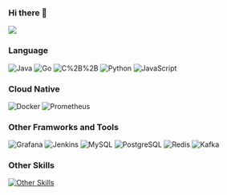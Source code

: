 ### Hi there 👋



<img src="https://github-readme-stats.vercel.app/api?username=Tptogiar&show_icons=true"/>

### Language

![Java](https://img.shields.io/badge/-Java-b0d3ff?style=flat&logoColor=14f3ff&logo=openjdk)
![Go](https://img.shields.io/badge/-Go-b0d3ff?style=flat&logoColor=14f3ff&logo=go)
![C%2B%2B](https://img.shields.io/badge/-C/C%2B%2B-b0d3ff?style=flat&logoColor=14f3ff&logo=cplusplus)
![Python](https://img.shields.io/badge/-Python-b0d3ff?style=flat&logoColor=14f3ff&logo=Python)
![JavaScript](https://img.shields.io/badge/-JavaScript-b0d3ff?style=flat&logoColor=14f3ff&logo=JavaScript)


### 


### Cloud Native

![Docker](https://img.shields.io/badge/-Docker-b0d3ff?style=flat&logoColor=14f3ff&logo=Docker)
![Prometheus](https://img.shields.io/badge/-Prometheus-b0d3ff?style=flat&logoColor=14f3ff&logo=Prometheus)


### Other Framworks and Tools

![Grafana](https://img.shields.io/badge/-Grafana-b0d3ff?style=flat&logoColor=14f3ff&logo=Grafana)
![Jenkins](https://img.shields.io/badge/-Jenkins-b0d3ff?style=flat&logoColor=14f3ff&logo=Jenkins)
![MySQL](https://img.shields.io/badge/-MySQL-b0d3ff?style=flat&logoColor=14f3ff&logo=MySQL)
![PostgreSQL](https://img.shields.io/badge/-PostgreSQL-b0d3ff?style=flat&logoColor=14f3ff&logo=PostgreSQL)
![Redis](https://img.shields.io/badge/-Redis-b0d3ff?style=flat&logoColor=14f3ff&logo=Redis)
![Kafka](https://img.shields.io/badge/-Apache%20Kafka-b0d3ff?style=flat&logoColor=14f3ff&logo=apachekafka)


### Other Skills

[![Other Skills](https://skillicons.dev/icons?i=vue,androidstudio,idea,git,github,linux,vim,blender&perline=10)](https://github.com/Tptogiar)











<!--
**Tptogiar/Tptogiar** is a ✨ _special_ ✨ repository because its `README.md` (this file) appears on your GitHub profile.

Here are some ideas to get you started:

- 🔭 I’m currently working on ...
- 🌱 I’m currently learning ...
- 👯 I’m looking to collaborate on ...
- 🤔 I’m looking for help with ...
- 💬 Ask me about ...
- 📫 How to reach me: ...
- 😄 Pronouns: ...
- ⚡ Fun fact: ...
-->
